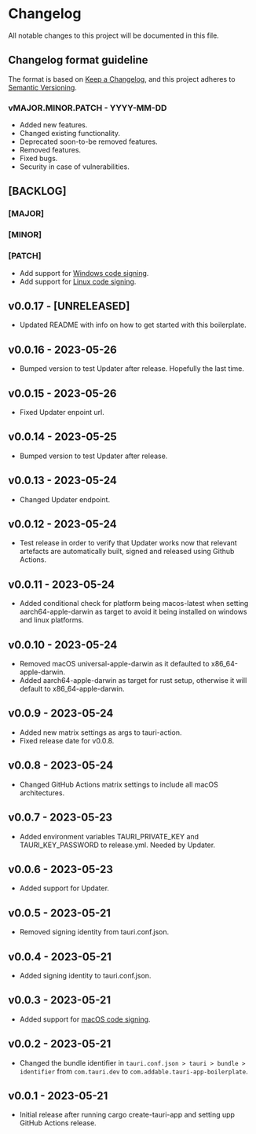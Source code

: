# Changelog
All notable changes to this project will be documented in this file.

## Changelog format guideline
The format is based on [Keep a Changelog](https://keepachangelog.com/en/1.0.0/),
and this project adheres to [Semantic Versioning](https://semver.org/spec/v2.0.0.html).

### vMAJOR.MINOR.PATCH - YYYY-MM-DD

- Added new features.
- Changed existing functionality.
- Deprecated soon-to-be removed features.
- Removed features.
- Fixed bugs.
- Security in case of vulnerabilities.

## [BACKLOG]

### [MAJOR]

### [MINOR]

### [PATCH]
- Add support for [Windows code signing](https://tauri.app/v1/guides/distribution/sign-windows).
- Add support for [Linux code signing](https://tauri.app/v1/guides/distribution/sign-linux).

## v0.0.17 - [UNRELEASED]
- Updated README with info on how to get started with this boilerplate.

## v0.0.16 - 2023-05-26
- Bumped version to test Updater after release. Hopefully the last time.

## v0.0.15 - 2023-05-26
- Fixed Updater enpoint url.

## v0.0.14 - 2023-05-25
- Bumped version to test Updater after release.

## v0.0.13 - 2023-05-24
- Changed Updater endpoint.

## v0.0.12 - 2023-05-24
- Test release in order to verify that Updater works now that relevant artefacts are automatically built, signed and released using Github Actions.

## v0.0.11 - 2023-05-24
- Added conditional check for platform being macos-latest when setting aarch64-apple-darwin as target to avoid it being installed on windows and linux platforms.

## v0.0.10 - 2023-05-24
- Removed macOS universal-apple-darwin as it defaulted to x86_64-apple-darwin.
- Added aarch64-apple-darwin as target for rust setup, otherwise it will default to x86_64-apple-darwin.

## v0.0.9 - 2023-05-24
- Added new matrix settings as args to tauri-action.
- Fixed release date for v0.0.8.

## v0.0.8 - 2023-05-24
- Changed GitHub Actions matrix settings to include all macOS architectures.

## v0.0.7 - 2023-05-23
- Added environment variables TAURI_PRIVATE_KEY and TAURI_KEY_PASSWORD to release.yml. Needed by Updater.

## v0.0.6 - 2023-05-23
- Added support for Updater.

## v0.0.5 - 2023-05-21
- Removed signing identity from tauri.conf.json.

## v0.0.4 - 2023-05-21
- Added signing identity to tauri.conf.json.

## v0.0.3 - 2023-05-21
- Added support for [macOS code signing](https://tauri.app/v1/guides/distribution/sign-macos).

## v0.0.2 - 2023-05-21
- Changed the bundle identifier in `tauri.conf.json > tauri > bundle > identifier` from `com.tauri.dev` to `com.addable.tauri-app-boilerplate`.

## v0.0.1 - 2023-05-21
- Initial release after running cargo create-tauri-app and setting upp GitHub Actions release.